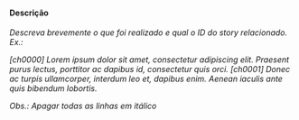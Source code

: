 #### Descrição ####
_Descreva brevemente o que foi realizado e qual o ID do story relacionado. Ex.:_

_[ch0000] Lorem ipsum dolor sit amet, consectetur adipiscing elit. Praesent purus lectus, porttitor ac dapibus id, consectetur quis orci._
_[ch0001] Donec ac turpis ullamcorper, interdum leo et, dapibus enim. Aenean iaculis ante quis bibendum lobortis._

_Obs.: Apagar todas as linhas em itálico_
